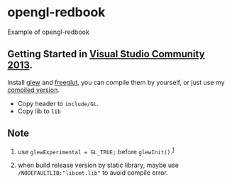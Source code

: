 # opengl-redbook
Example of opengl-redbook

## Getting Started in [Visual Studio Community 2013](https://www.visualstudio.com/downloads/download-visual-studio-vs).

Install [glew](http://glew.sourceforge.net/) and [freeglut](http://freeglut.sourceforge.net/), you can compile them by yourself, or just use my [compiled version](https://github.com/pezy/opengl-redbook/releases/tag/tools).

- Copy header to `include/GL`.
- Copy lib to `lib`

## Note

1. use `glewExperimental = GL_TRUE;` before `glewInit()`.<sup>[1](http://openglbook.com/blog/glgenvertexarrays-access-violationsegfault-with-glew/)</sup>

2. when build release version by static library, maybe use `/NODEFAULTLIB:"libcmt.lib"` to avoid compile error.
